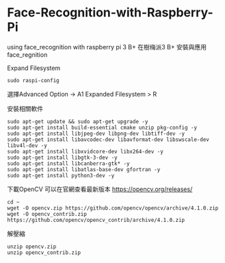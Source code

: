 # Face-Recognition-with-Raspberry-Pi
using face_recognition with raspberry pi 3 B+
在樹梅派3 B+ 安裝與應用face_regnition

Expand Filesystem
```
sudo raspi-config
```
選擇Advanced Option -> A1 Expanded Filesystem > R

安裝相關軟件
```
sudo apt-get update && sudo apt-get upgrade -y
sudo apt-get install build-essential cmake unzip pkg-config -y
sudo apt-get install libjpeg-dev libpng-dev libtiff-dev -y
sudo apt-get install libavcodec-dev libavformat-dev libswscale-dev libv4l-dev -y
sudo apt-get install libxvidcore-dev libx264-dev -y
sudo apt-get install libgtk-3-dev -y
sudo apt-get install libcanberra-gtk* -y
sudo apt-get install libatlas-base-dev gfortran -y
sudo apt-get install python3-dev -y
```

下載OpenCV
可以在官網查看最新版本 https://opencv.org/releases/
```
cd ~
wget -O opencv.zip https://github.com/opencv/opencv/archive/4.1.0.zip
wget -O opencv_contrib.zip https://github.com/opencv/opencv_contrib/archive/4.1.0.zip
```

解壓縮
```
unzip opencv.zip
unzip opencv_contrib.zip
```

